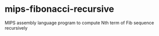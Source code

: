 # mips-fibonacci-recursive
MIPS assembly language program to compute Nth term of Fib sequence recursively
